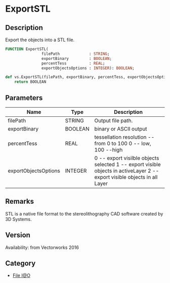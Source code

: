 # ExportSTL

## Description
Export the objects into a STL file.

```pascal
FUNCTION ExportSTL(
				filePath             : STRING;
				exportBinary         : BOOLEAN;
				percentTess          : REAL;
				exportObjectsOptions : INTEGER): BOOLEAN;
```

```python
def vs.ExportSTL(filePath, exportBinary, percentTess, exportObjectsOptions):
    return BOOLEAN
```

## Parameters
|Name|Type|Description|
|---|---|---|
|filePath|STRING|Output file path.|
|exportBinary|BOOLEAN|binary or ASCII output|
|percentTess|REAL|tessellation resolution -- from 0 to 100  0 -- low, 100 --high|
|exportObjectsOptions|INTEGER|0 -- export visilble objects selected 1 -- export visible objects in activeLayer 2 -- export visible objects in all Layer|

## Remarks
STL is a native file format to the stereolithography CAD software created by 3D Systems.

## Version
Availability: from Vectorworks 2016

## Category
* [File I@O](../Categories/File%20IO.md)
